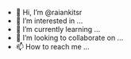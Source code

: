- 👋 Hi, I’m @raiankitsr
- 👀 I’m interested in ...
- 🌱 I’m currently learning ...
- 💞️ I’m looking to collaborate on ...
- 📫 How to reach me ...

<!---
raiankitsr/raiankitsr is a ✨ special ✨ repository because its `README.md` (this file) appears on your GitHub profile.
You can click the Preview link to take a look at your changes.
--->
